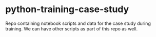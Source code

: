 # python-training-case-study
Repo containing notebook scripts and data for the case study during training. 
We can have other scripts as part of this repo as well.
